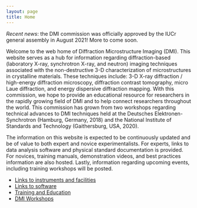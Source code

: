 ```yaml
---
layout: page
title: Home
---
```


*Recent news*: the DMI commission was officially approved by the IUCr general assembly in August 2021! More to come soon.

Welcome to the web home of Diffraction Microstructure Imaging (DMI). This website serves as a hub for information regarding diffraction-based (laboratory X-ray, synchrotron X-ray, and neutron) imaging techniques associated with the non-destructive 3-D characterization of microstructures in crystalline materials. These techniques include: 3-D X-ray diffraction / high-energy diffraction microscopy, diffraction contrast tomography, micro Laue diffraction, and energy dispersive diffraction mapping. With this commission, we hope to provide an educational resource for researchers in the rapidly growing field of DMI and to help connect researchers throughout the world. This commission has grown from two workshops regarding technical advances to DMI techniques held at the Deutsches Elektronen-Synchrotron (Hamburg, Germany, 2018) and the National Institute of Standards and Technology (Gaithersburg, USA, 2020).

The information on this website is expected to be continuously updated and be of value to both expert and novice experimentalists. For experts, links to data analysis software and physical standard documentation is provided. For novices, training manuals, demonstration videos, and best practices information are also hosted. Lastly, information regarding upcoming events, including training workshops will be posted.

* [Links to instruments and facilities](facilities.md)
* [Links to software](software.md)
* [Training and Education](training.md)
* [DMI Workshops](workshops.md)
